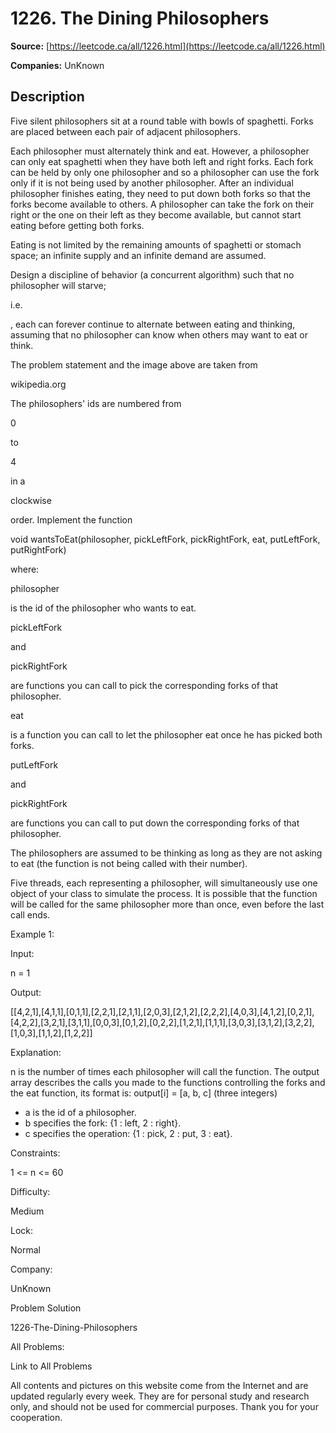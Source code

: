 # 1226. The Dining Philosophers

**Source:** [https://leetcode.ca/all/1226.html](https://leetcode.ca/all/1226.html)

**Companies:** UnKnown

## Description

Five silent philosophers sit at a round table with bowls of spaghetti. Forks are placed
        between each pair of adjacent philosophers.

Each philosopher must alternately think and eat. However, a philosopher can only eat
        spaghetti when they have both left and right forks. Each fork can be held by only one
        philosopher and so a philosopher can use the fork only if it is not being used by another
        philosopher. After an individual philosopher finishes eating, they need to put down both
        forks so that the forks become available to others. A philosopher can take the fork on their
        right or the one on their left as they become available, but cannot start eating before
        getting both forks.

Eating is not limited by the remaining amounts of spaghetti or stomach space; an infinite
        supply and an infinite demand are assumed.

Design a discipline of behavior (a concurrent algorithm) such that no philosopher will
        starve;

i.e.

, each can forever continue to alternate between eating and
        thinking, assuming that no philosopher can know when others may want to eat or think.

The problem statement and the image above are taken from

wikipedia.org

The philosophers' ids are numbered from

0

to

4

in a

clockwise

order. Implement the function

void
            wantsToEat(philosopher, pickLeftFork, pickRightFork, eat, putLeftFork,
            putRightFork)

where:

philosopher

is the id of the philosopher who wants to eat.

pickLeftFork

and

pickRightFork

are functions
            you can call to pick the corresponding forks of that philosopher.

eat

is a function you can call to let the philosopher eat once he has
            picked both forks.

putLeftFork

and

pickRightFork

are functions you
            can call to put down the corresponding forks of that philosopher.

The philosophers are assumed to be thinking as long as they are not asking to eat (the
            function is not being called with their number).

Five threads, each representing a philosopher, will simultaneously use one object of
        your class to simulate the process. It is possible that the function will be called for the
        same philosopher more than once, even before the last call ends.

Example 1:

Input:

n = 1

Output:

[[4,2,1],[4,1,1],[0,1,1],[2,2,1],[2,1,1],[2,0,3],[2,1,2],[2,2,2],[4,0,3],[4,1,2],[0,2,1],[4,2,2],[3,2,1],[3,1,1],[0,0,3],[0,1,2],[0,2,2],[1,2,1],[1,1,1],[3,0,3],[3,1,2],[3,2,2],[1,0,3],[1,1,2],[1,2,2]]

Explanation:

n is the number of times each philosopher will call the function.
The output array describes the calls you made to the functions controlling the forks and the eat function, its format is:
output[i] = [a, b, c] (three integers)
- a is the id of a philosopher.
- b specifies the fork: {1 : left, 2 : right}.
- c specifies the operation: {1 : pick, 2 : put, 3 : eat}.

Constraints:

1 <= n <= 60

Difficulty:

Medium

Lock:

Normal

Company:

UnKnown

Problem Solution

1226-The-Dining-Philosophers

All Problems:

Link to All Problems

All contents and pictures on this website come from the Internet and are updated regularly every week. They are for personal study and research only, and should not be used for commercial purposes. Thank you for your cooperation.

